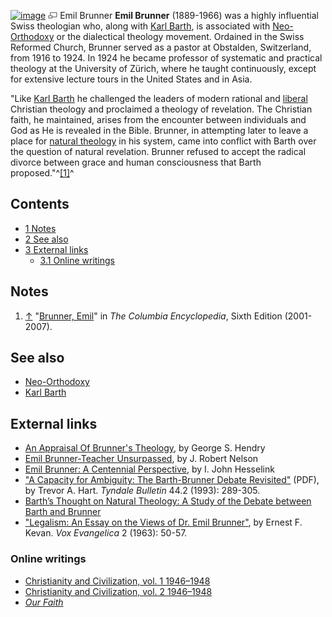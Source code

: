 [![image](images/9/9b/Brunner.jpg)](http://www.theopedia.com/File:Brunner.jpg)
[![image](data:image/png;base64,iVBORw0KGgoAAAANSUhEUgAAAA8AAAALCAAAAACFLIiAAAAAAnRSTlMA/1uRIrUAAABPSURBVAjXY/j///+5vXDwjAHIr26ZAgXZe8H8a/+hoIcw/9nevdVL9+79DuPvzQYZFPUezu8BMZLXgkExnD8HAu6hqv//n+HZVjD4DuUDAKlChD3fj6aPAAAAAElFTkSuQmCC)](http://www.theopedia.com/File:Brunner.jpg "Enlarge")
Emil Brunner
**Emil Brunner** (1889-1966) was a highly influential Swiss
theologian who, along with [Karl Barth](Karl_Barth "Karl Barth"),
is associated with [Neo-Orthodoxy](Neo-Orthodoxy "Neo-Orthodoxy")
or the dialectical theology movement. Ordained in the Swiss
Reformed Church, Brunner served as a pastor at Obstalden,
Switzerland, from 1916 to 1924. In 1924 he became professor of
systematic and practical theology at the University of Zürich,
where he taught continuously, except for extensive lecture tours in
the United States and in Asia.

"Like [Karl Barth](Karl_Barth "Karl Barth") he challenged the
leaders of modern rational and [liberal](Liberalism "Liberalism")
Christian theology and proclaimed a theology of revelation. The
Christian faith, he maintained, arises from the encounter between
individuals and God as He is revealed in the Bible. Brunner, in
attempting later to leave a place for
[natural theology](Natural_theology "Natural theology") in his
system, came into conflict with Barth over the question of natural
revelation. Brunner refused to accept the radical divorce between
grace and human consciousness that Barth
proposed."^[[1]](#note-0)^


## Contents

-   [1 Notes](#Notes)
-   [2 See also](#See_also)
-   [3 External links](#External_links)
    -   [3.1 Online writings](#Online_writings)


## Notes

1.  [↑](#ref-0)
    "[Brunner, Emil](http://www.bartleby.com/65/br/Brunner.html)" in
    *The Columbia Encyclopedia*, Sixth Edition (2001-2007).

## See also

-   [Neo-Orthodoxy](Neo-Orthodoxy "Neo-Orthodoxy")
-   [Karl Barth](Karl_Barth "Karl Barth")

## External links

-   [An Appraisal Of Brunner's Theology](http://theologytoday.ptsem.edu/jan1963/v19-4-article6.htm),
    by George S. Hendry
-   [Emil Brunner-Teacher Unsurpassed](http://theologytoday.ptsem.edu/jan1963/v19-4-article7.htm),
    by J. Robert Nelson
-   [Emil Brunner: A Centennial Perspective](http://www.religion-online.org/showarticle.asp?title=915),
    by I. John Hesselink
-   ["A Capacity for Ambiguity: The Barth-Brunner Debate Revisited"](http://tyndalehouse.com/tynbul/library/TynBull_1993_44_2_05_Hart_Ambiguity_Bart_Brunner.pdf)
    (PDF), by Trevor A. Hart. *Tyndale Bulletin* 44.2 (1993): 289-305.
-   [Barth’s Thought on Natural Theology: A Study of the Debate between Barth and Brunner](http://home.pacific.net.hk/~jeremiah/paper8.html)
-   ["Legalism: An Essay on the Views of Dr. Emil Brunner"](http://www.biblicalstudies.org.uk/pdf/vox/vol02/brunner_kevan.pdf),
    by Ernest F. Kevan. *Vox Evangelica* 2 (1963): 50-57.



### Online writings

-   [Christianity and Civilization, vol. 1 1946–1948](http://www.giffordlectures.org/Browse.asp?PubID=TPCCIV&Volume=0&Issue=0&TOC=True)
-   [Christianity and Civilization, vol. 2 1946–1948](http://www.giffordlectures.org/Browse.asp?PubID=TPCCVT&Volume=0&Issue=0&TOC=True)
-   [*Our Faith*](http://www.religion-online.org/showbook.asp?title=2075)



